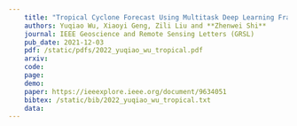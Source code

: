 ```yaml
---
    title: "Tropical Cyclone Forecast Using Multitask Deep Learning Framework"
    authors: Yuqiao Wu, Xiaoyi Geng, Zili Liu and **Zhenwei Shi**
    journal: IEEE Geoscience and Remote Sensing Letters (GRSL)
    pub_date: 2021-12-03
    pdf: /static/pdfs/2022_yuqiao_wu_tropical.pdf
    arxiv: 
    code: 
    page: 
    demo: 
    paper: https://ieeexplore.ieee.org/document/9634051
    bibtex: /static/bib/2022_yuqiao_wu_tropical.txt
    data:
---
```

    